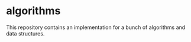 # algorithms
This repository contains an implementation for a bunch of algorithms and data structures.
